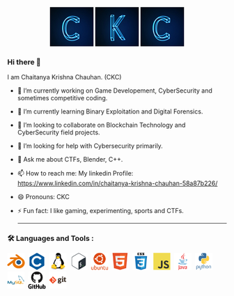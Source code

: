 <div id="header" align="center">
 <img src="https://github.com/ckc1404/Miscellanious/blob/main/CKC/C2.jpg" width="100" height="90"/>
 <img src="https://github.com/ckc1404/Miscellanious/blob/main/CKC/K2.jpg" width="100" height="90"/>
 <img src="https://github.com/ckc1404/Miscellanious/blob/main/CKC/C2.jpg" width="100" height="90"/>
</div>
  
  
  
  
### Hi there 👋  
I am Chaitanya Krishna Chauhan. (CKC)

- 🔭 I’m currently working on Game Developement, CyberSecurity and sometimes competitive coding.
- 🌱 I’m currently learning Binary Exploitation and Digital Forensics.
- 👯 I’m looking to collaborate on Blockchain Technology and CyberSecurity field projects.
- 🤔 I’m looking for help with Cybersecurity primarily.
- 💬 Ask me about CTFs, Blender, C++.
- 📫 How to reach me: My linkedin Profile: https://www.linkedin.com/in/chaitanya-krishna-chauhan-58a87b226/
- 😄 Pronouns: CKC
- ⚡ Fun fact: I like gaming, experimenting, sports and CTFs.


  
  ---

### :hammer_and_wrench: Languages and Tools :  

<div>
 <img src="https://github.com/devicons/devicon/blob/master/icons/blender/blender-original.svg" title="Blender" alt="Blender" width="40" height="40"/>&nbsp;
 <img src="https://github.com/devicons/devicon/blob/master/icons/c/c-plain.svg" title="C++" alt="C++" width="40" height="40"/>&nbsp;
  <img src="https://github.com/devicons/devicon/blob/master/icons/linux/linux-original.svg"  title="Linux" alt="Linux" width="40" height="40"/>&nbsp;
 <img src="https://github.com/devicons/devicon/blob/master/icons/bash/bash-original.svg" title="Bash" alt="Bash" width="40" height="40"/>&nbsp;
   <img src="https://github.com/devicons/devicon/blob/master/icons/ubuntu/ubuntu-plain-wordmark.svg" title="Ubuntu" alt="Ubuntu" width="40" height="40"/>&nbsp;
  <img src="https://github.com/devicons/devicon/blob/master/icons/html5/html5-original.svg" title="HTML" alt="HTML" width="40" height="40"/>&nbsp;
 <img src="https://github.com/devicons/devicon/blob/master/icons/css3/css3-original-wordmark.svg" title="CSS" alt="CSS" width="40" height="40"/>&nbsp;
 <img src="https://github.com/devicons/devicon/blob/master/icons/javascript/javascript-original.svg" title="JavaScript" alt="JavaScript" width="40" height="40"/>&nbsp;
 <img src="https://github.com/devicons/devicon/blob/master/icons/java/java-original-wordmark.svg" title="Java" alt="Java" width="40" height="40"/>&nbsp;
 <img src="https://github.com/devicons/devicon/blob/master/icons/python/python-original-wordmark.svg" title="Python"  alt="Python" width="40" height="40"/>&nbsp;
 <img src="https://github.com/devicons/devicon/blob/master/icons/mysql/mysql-original-wordmark.svg" title="MySQL"  alt="MySQL" width="40" height="40"/>&nbsp;
 <img src="https://github.com/devicons/devicon/blob/master/icons/github/github-original-wordmark.svg" title="Github" alt="Github" width="40" height="40"/>&nbsp;
  <img src="https://github.com/devicons/devicon/blob/master/icons/git/git-original-wordmark.svg" title="Git" **alt="Git" width="40" height="40"/>&nbsp;
</div>
